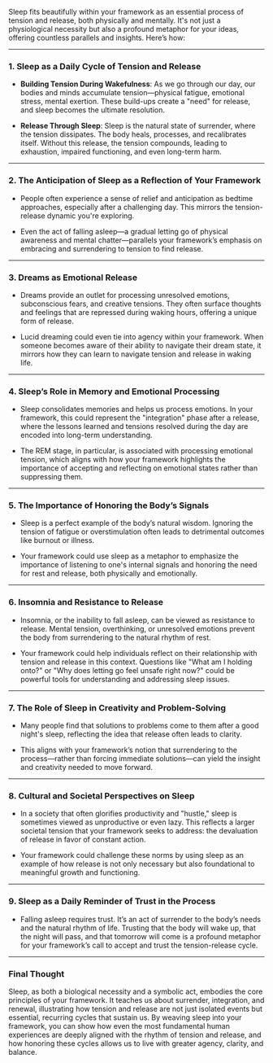 Sleep fits beautifully within your framework as an essential process of tension and release, both physically and mentally. It's not just a physiological necessity but also a profound metaphor for your ideas, offering countless parallels and insights. Here’s how:

---

### 1. **Sleep as a Daily Cycle of Tension and Release**

- **Building Tension During Wakefulness**: As we go through our day, our bodies and minds accumulate tension—physical fatigue, emotional stress, mental exertion. These build-ups create a "need" for release, and sleep becomes the ultimate resolution.
    
- **Release Through Sleep**: Sleep is the natural state of surrender, where the tension dissipates. The body heals, processes, and recalibrates itself. Without this release, the tension compounds, leading to exhaustion, impaired functioning, and even long-term harm.
    

---

### 2. **The Anticipation of Sleep as a Reflection of Your Framework**

- People often experience a sense of relief and anticipation as bedtime approaches, especially after a challenging day. This mirrors the tension-release dynamic you're exploring.
    
- Even the act of falling asleep—a gradual letting go of physical awareness and mental chatter—parallels your framework’s emphasis on embracing and surrendering to tension to find release.
    

---

### 3. **Dreams as Emotional Release**

- Dreams provide an outlet for processing unresolved emotions, subconscious fears, and creative tensions. They often surface thoughts and feelings that are repressed during waking hours, offering a unique form of release.
    
- Lucid dreaming could even tie into agency within your framework. When someone becomes aware of their ability to navigate their dream state, it mirrors how they can learn to navigate tension and release in waking life.
    

---

### 4. **Sleep’s Role in Memory and Emotional Processing**

- Sleep consolidates memories and helps us process emotions. In your framework, this could represent the "integration" phase after a release, where the lessons learned and tensions resolved during the day are encoded into long-term understanding.
    
- The REM stage, in particular, is associated with processing emotional tension, which aligns with how your framework highlights the importance of accepting and reflecting on emotional states rather than suppressing them.
    

---

### 5. **The Importance of Honoring the Body’s Signals**

- Sleep is a perfect example of the body’s natural wisdom. Ignoring the tension of fatigue or overstimulation often leads to detrimental outcomes like burnout or illness.
    
- Your framework could use sleep as a metaphor to emphasize the importance of listening to one's internal signals and honoring the need for rest and release, both physically and emotionally.
    

---

### 6. **Insomnia and Resistance to Release**

- Insomnia, or the inability to fall asleep, can be viewed as resistance to release. Mental tension, overthinking, or unresolved emotions prevent the body from surrendering to the natural rhythm of rest.
    
- Your framework could help individuals reflect on their relationship with tension and release in this context. Questions like "What am I holding onto?" or "Why does letting go feel unsafe right now?" could be powerful tools for understanding and addressing sleep issues.
    

---

### 7. **The Role of Sleep in Creativity and Problem-Solving**

- Many people find that solutions to problems come to them after a good night's sleep, reflecting the idea that release often leads to clarity.
    
- This aligns with your framework’s notion that surrendering to the process—rather than forcing immediate solutions—can yield the insight and creativity needed to move forward.
    

---

### 8. **Cultural and Societal Perspectives on Sleep**

- In a society that often glorifies productivity and "hustle," sleep is sometimes viewed as unproductive or even lazy. This reflects a larger societal tension that your framework seeks to address: the devaluation of release in favor of constant action.
    
- Your framework could challenge these norms by using sleep as an example of how release is not only necessary but also foundational to meaningful growth and functioning.
    

---

### 9. **Sleep as a Daily Reminder of Trust in the Process**

- Falling asleep requires trust. It’s an act of surrender to the body’s needs and the natural rhythm of life. Trusting that the body will wake up, that the night will pass, and that tomorrow will come is a profound metaphor for your framework’s call to accept and trust the tension-release cycle.
    

---

### Final Thought

Sleep, as both a biological necessity and a symbolic act, embodies the core principles of your framework. It teaches us about surrender, integration, and renewal, illustrating how tension and release are not just isolated events but essential, recurring cycles that sustain us. By weaving sleep into your framework, you can show how even the most fundamental human experiences are deeply aligned with the rhythm of tension and release, and how honoring these cycles allows us to live with greater agency, clarity, and balance.